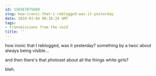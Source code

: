 ```yaml
---
id: 136567875889
slug: how-ironic-that-i-reblogged-was-it-yesterday
date: 2016-01-04 00:16:24 GMT
tags:
- transmissions from the void
title: ''
---
```

how ironic that I reblogged, was it yesterday? something by a twoc about always being visible... 

and then there's that photoset about all the things white girls? 

bleh.